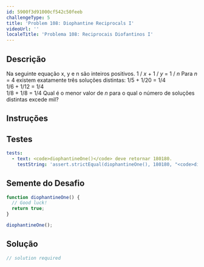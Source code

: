 ```yaml
---
id: 5900f3d91000cf542c50feeb
challengeType: 5
title: 'Problem 108: Diophantine Reciprocals I'
videoUrl: ''
localeTitle: 'Problema 108: Reciprocais Diofantinos I'
---
```


## Descrição
<section id="description"> Na seguinte equação x, y e n são inteiros positivos. 1 / <var>x</var> + 1 / <var>y</var> = 1 / <var>n</var> Para <var>n</var> = 4 existem exatamente três soluções distintas: 1/5 + 1/20 = 1/4 <br> 1/6 + 1/12 = 1/4 <br> 1/8 + 1/8 = 1/4 Qual é o menor valor de <var>n</var> para o qual o número de soluções distintas excede mil? </section>

## Instruções
<section id="instructions">
</section>

## Testes
<section id='tests'>

```yml
tests:
  - text: <code>diophantineOne()</code> deve retornar 180180.
    testString: 'assert.strictEqual(diophantineOne(), 180180, "<code>diophantineOne()</code> should return 180180.");'

```

</section>

## Semente do Desafio
<section id='challengeSeed'>

<div id='js-seed'>

```js
function diophantineOne() {
  // Good luck!
  return true;
}

diophantineOne();

```

</div>



</section>

## Solução
<section id='solution'>

```js
// solution required
```
</section>

